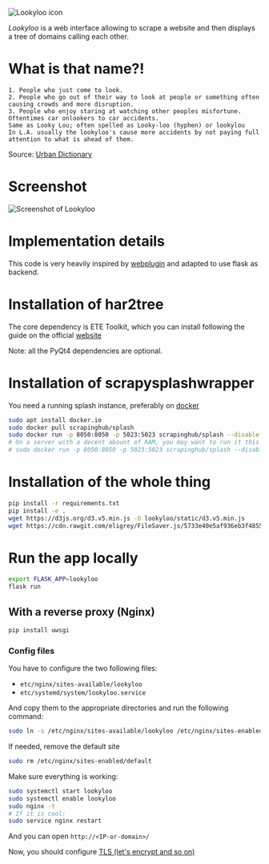 ![Lookyloo icon](lookyloo/static/lookyloo.jpeg)

*Lookyloo* is a web interface allowing to scrape a website and then displays a
tree of domains calling each other.

# What is that name?!


```
1. People who just come to look.
2. People who go out of their way to look at people or something often causing crowds and more disruption.
3. People who enjoy staring at watching other peoples misfortune. Oftentimes car onlookers to car accidents.
Same as Looky Lou; often spelled as Looky-loo (hyphen) or lookylou
In L.A. usually the lookyloo's cause more accidents by not paying full attention to what is ahead of them.
```

Source: [Urban Dictionary](https://www.urbandictionary.com/define.php?term=lookyloo)

# Screenshot

![Screenshot of Lookyloo](doc/example.png)

# Implementation details

This code is very heavily inspired by [webplugin](https://github.com/etetoolkit/webplugin) and adapted to use flask as backend.

# Installation of har2tree

The core dependency is ETE Toolkit, which you can install following the guide
on the official [website](http://etetoolkit.org/download/)

Note: all the PyQt4 dependencies are optional.

# Installation of scrapysplashwrapper

You need a running splash instance, preferably on [docker](https://splash.readthedocs.io/en/stable/install.html)

```bash
sudo apt install docker.io
sudo docker pull scrapinghub/splash
sudo docker run -p 8050:8050 -p 5023:5023 scrapinghub/splash --disable-ui --disable-lua
# On a server with a decent abount of RAM, you may want to run it this way:
# sudo docker run -p 8050:8050 -p 5023:5023 scrapinghub/splash --disable-ui -s 100 --disable-lua -m 50000
```

# Installation of the whole thing

```bash
pip install -r requirements.txt
pip install -e .
wget https://d3js.org/d3.v5.min.js -O lookyloo/static/d3.v5.min.js
wget https://cdn.rawgit.com/eligrey/FileSaver.js/5733e40e5af936eb3f48554cf6a8a7075d71d18a/FileSaver.js -O lookyloo/static/FileSaver.js
```
# Run the app locally

```bash
export FLASK_APP=lookyloo
flask run
```

## With a reverse proxy (Nginx)

```bash
pip install uwsgi
```

### Config files

You have to configure the two following files:

* `etc/nginx/sites-available/lookyloo`
* `etc/systemd/system/lookyloo.service`

And copy them to the appropriate directories and run the following command:
```bash
sudo ln -s /etc/nginx/sites-available/lookyloo /etc/nginx/sites-enabled
```

If needed, remove the default site
```bash
sudo rm /etc/nginx/sites-enabled/default
```

Make sure everything is working:

```bash
sudo systemctl start lookyloo
sudo systemctl enable lookyloo
sudo nginx -t
# If it is cool:
sudo service nginx restart
```

And you can open ```http://<IP-or-domain>/```

Now, you should configure [TLS (let's encrypt and so on)](https://www.digitalocean.com/community/tutorials/how-to-secure-nginx-with-let-s-encrypt-on-ubuntu-16-04)

